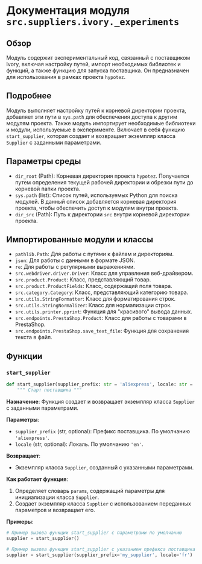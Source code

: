# Документация модуля `src.suppliers.ivory._experiments`

## Обзор

Модуль содержит экспериментальный код, связанный с поставщиком Ivory, включая настройку путей, импорт необходимых библиотек и функций, а также функцию для запуска поставщика. Он предназначен для использования в рамках проекта `hypotez`.

## Подробнее

Модуль выполняет настройку путей к корневой директории проекта, добавляет эти пути в `sys.path` для обеспечения доступа к другим модулям проекта. Также модуль импортирует необходимые библиотеки и модули, используемые в эксперименте.  Включает в себя функцию `start_supplier`, которая создает и возвращает экземпляр класса `Supplier` с заданными параметрами.

## Параметры среды

- `dir_root` (Path): Корневая директория проекта `hypotez`. Получается путем определения текущей рабочей директории и обрезки пути до корневой папки проекта.
- `sys.path` (list): Список путей, используемых Python для поиска модулей. В данный список добавляется корневая директория проекта, чтобы обеспечить доступ к модулям внутри проекта.
- `dir_src` (Path): Путь к директории `src` внутри корневой директории проекта.

## Импортированные модули и классы

- `pathlib.Path`: Для работы с путями к файлам и директориям.
- `json`: Для работы с данными в формате JSON.
- `re`: Для работы с регулярными выражениями.
- `src.webdriver.driver.Driver`: Класс для управления веб-драйвером.
- `src.product.Product`: Класс, представляющий товар.
- `src.product.ProductFields`: Класс, содержащий поля товара.
- `src.category.Category`: Класс, представляющий категорию товара.
- `src.utils.StringFormatter`: Класс для форматирования строк.
- `src.utils.StringNormalizer`: Класс для нормализации строк.
- `src.utils.printer.pprint`: Функция для "красивого" вывода данных.
- `src.endpoints.PrestaShop.Product`: Класс для работы с товарами в PrestaShop.
- `src.endpoints.PrestaShop.save_text_file`: Функция для сохранения текста в файл.

## Функции

### `start_supplier`

```python
def start_supplier(supplier_prefix: str = 'aliexpress', locale: str = 'en' ):
    """ Старт поставщика """
```

**Назначение**:
Функция создает и возвращает экземпляр класса `Supplier` с заданными параметрами.

**Параметры**:
- `supplier_prefix` (str, optional): Префикс поставщика. По умолчанию `'aliexpress'`.
- `locale` (str, optional): Локаль. По умолчанию `'en'`.

**Возвращает**:
- Экземпляр класса `Supplier`, созданный с указанными параметрами.

**Как работает функция**:
1. Определяет словарь `params`, содержащий параметры для инициализации класса `Supplier`.
2. Создает экземпляр класса `Supplier` с использованием переданных параметров и возвращает его.

**Примеры**:

```python
# Пример вызова функции start_supplier с параметрами по умолчанию
supplier = start_supplier()

# Пример вызова функции start_supplier с указанием префикса поставщика и локали
supplier = start_supplier(supplier_prefix='my_supplier', locale='fr')